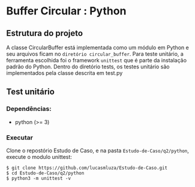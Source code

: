 # Buffer Circular : Python

## Estrutura do projeto

A classe CircularBuffer está implementada como um módulo em Python e seu arquivos ficam no ```diretório circular_buffer```. Para teste unitário, a ferramenta escolhida foi o framework ```unittest``` que é parte da instalação padrão do Python. Dentro do diretório tests, os testes unitário são implementados pela classe descrita em test.py

## Test unitário

### Dependências:
- python (>= 3)

### Executar

Clone o repostório Estudo de Caso, e na pasta ```Estudo-de-Caso/q2/python```, execute o modulo unittest:

```
$ git clone https://github.com/lucasmluza/Estudo-de-Caso.git
$ cd Estudo-de-Caso/q2/python
$ python3 -m unittest -v
```